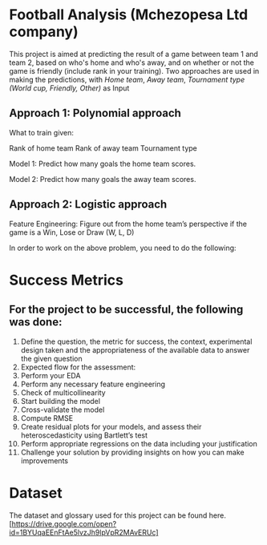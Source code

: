 # Football Analysis (Mchezopesa Ltd company)
This project is aimed at  predicting the result of a game between team 1 and team 2, based on who's home and who's away,
and on whether or not the game is friendly (include rank in your training).
Two approaches are used in making the predictions, with *Home team*, *Away team*, *Tournament type (World cup, Friendly, Other)* as Input

## Approach 1: Polynomial approach

What to train given:

Rank of home team
Rank of away team
Tournament type

Model 1: Predict how many goals the home team scores.

Model 2: Predict how many goals the away team scores.

## Approach 2: Logistic approach

Feature Engineering: Figure out from the home team’s perspective if the game is a Win, Lose or Draw (W, L, D)

In order to work on the above problem, you need to do the following:

# Success Metrics

## For the project to be successful, the following was done:

1. Define the question, the metric for success, the context, experimental design taken and the appropriateness of the available data to answer the given question
2. Expected flow for the assessment:
3. Perform your EDA
4. Perform any necessary feature engineering 
5. Check of multicollinearity
6. Start building the model
7. Cross-validate the model
8. Compute RMSE
9. Create residual plots for your models, and assess their heteroscedasticity using Bartlett’s test
10. Perform appropriate regressions on the data including your justification
11. Challenge your solution by providing insights on how you can make improvements

# Dataset
The dataset and glossary used for this project can be found here. [https://drive.google.com/open?id=1BYUqaEEnFtAe5lvzJh9lpVpR2MAvERUc] 
